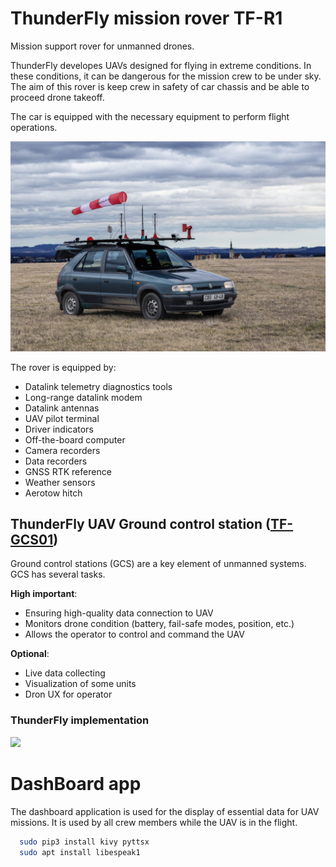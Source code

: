 # ThunderFly mission rover TF-R1
Mission support rover for unmanned drones. 

ThunderFly developes UAVs designed for flying in extreme conditions. In these conditions, it can be dangerous for the mission crew to be under sky. The aim of this rover is keep crew in safety of car chassis and be able to proceed drone takeoff.

The car is equipped with the necessary equipment to perform flight operations. 

![TF-R1 in the field](/doc/TF-R1.jpg)

The rover is equipped by:
  * Datalink telemetry diagnostics tools
  * Long-range datalink modem
  * Datalink antennas
  * UAV pilot terminal
  * Driver indicators
  * Off-the-board computer
  * Camera recorders
  * Data recorders
  * GNSS RTK reference
  * Weather sensors
  * Aerotow hitch


## ThunderFly UAV Ground control station ([TF-GCS01](https://github.com/ThunderFly-aerospace/TF-GCS01))
Ground control stations (GCS) are a key element of unmanned systems. GCS has several tasks. 

**High important**:
 * Ensuring high-quality data connection to UAV
 * Monitors drone condition (battery, fail-safe modes, position, etc.)
 * Allows the operator to control and command the UAV

**Optional**:
 * Live data collecting
 * Visualization of some units
 * Dron UX for operator



### ThunderFly implementation
[![](https://mermaid.ink/img/eyJjb2RlIjoiZ3JhcGggVERcbiAgICBBW1R1cnJpcyBNT1hdIC0tPiBCKENQVSlcbiAgICBBIC0tPiBNUChNT1ggUG9FKVxuICAgIEEgLS0-IE1BKE1PWCBBIC1jcHUpXG4gICAgQSAtLT4gTUcoTU9YIEcgLSBtUENJZSB3aWZpKVxuICAgIEEgLS0-IE1GKE1PWCBGIC0gVVNCKVxuICAgIEEgLS0-IE1DKE1PWCBDIC0gU3dpdGNoKVxuXG4gICAgTUEgLS0-IFAoUG93ZXIgc291cmNlKVxuICAgIFAgLS0-IElOVig4LTE2ViAtPiAxMlYgcG93ZXIgc3VwcGx5KVxuICAgIElOViAtLT4gUEIoUEIgYmF0dGVyeSwgY2hhcmdpbmcgZnJvbSBDQVIgc29ja2V0KVxuICAgIE1BIC0tPiB8VVNCfCBEKERhdGEgc3RvcmFnZSlcbiAgICBEIC0tPiBMWEMoTFhDIGNvbnRhaW5lcnMpXG4gICAgRCAtLT4gREFUQShVc2VyIGRhdGEgc3RvcmFnZSlcblxuICAgIE1HIC0tPiBXSUZJXG5cbiAgICBNRiAtLT4gfFVTQnwgREwoRGF0YSBsaW5rIHRvIFVBVilcbiAgICBNRiAtLT4gfFVTQnwgT0JJKE90aGVyIG9uLWJvYXJkIGluc3RydW1lbnRzKVxuXG4gICAgTUMgLS0-IHxFVEh8IE9QKE9wZXJhdG9yIGxhcHRvcClcbiAgICBNQyAtLT4gfEVUSHwgT1QoT3BlcmF0b3IgdGVybWluYWwpXG4gICAgTUMgLS0-IHxFVEh8IElOVChJbnRlcm5ldCBzb3VyY2UgLSBPbW5pYSB3aXRoIExURSBtb2RlbSkiLCJtZXJtYWlkIjp7fSwidXBkYXRlRWRpdG9yIjpmYWxzZX0)](https://mermaid-js.github.io/mermaid-live-editor/#/edit/eyJjb2RlIjoiZ3JhcGggVERcbiAgICBBW1R1cnJpcyBNT1hdIC0tPiBCKENQVSlcbiAgICBBIC0tPiBNUChNT1ggUG9FKVxuICAgIEEgLS0-IE1BKE1PWCBBIC1jcHUpXG4gICAgQSAtLT4gTUcoTU9YIEcgLSBtUENJZSB3aWZpKVxuICAgIEEgLS0-IE1GKE1PWCBGIC0gVVNCKVxuICAgIEEgLS0-IE1DKE1PWCBDIC0gU3dpdGNoKVxuXG4gICAgTUEgLS0-IFAoUG93ZXIgc291cmNlKVxuICAgIFAgLS0-IElOVig4LTE2ViAtPiAxMlYgcG93ZXIgc3VwcGx5KVxuICAgIElOViAtLT4gUEIoUEIgYmF0dGVyeSwgY2hhcmdpbmcgZnJvbSBDQVIgc29ja2V0KVxuICAgIE1BIC0tPiB8VVNCfCBEKERhdGEgc3RvcmFnZSlcbiAgICBEIC0tPiBMWEMoTFhDIGNvbnRhaW5lcnMpXG4gICAgRCAtLT4gREFUQShVc2VyIGRhdGEgc3RvcmFnZSlcblxuICAgIE1HIC0tPiBXSUZJXG5cbiAgICBNRiAtLT4gfFVTQnwgREwoRGF0YSBsaW5rIHRvIFVBVilcbiAgICBNRiAtLT4gfFVTQnwgT0JJKE90aGVyIG9uLWJvYXJkIGluc3RydW1lbnRzKVxuXG4gICAgTUMgLS0-IHxFVEh8IE9QKE9wZXJhdG9yIGxhcHRvcClcbiAgICBNQyAtLT4gfEVUSHwgT1QoT3BlcmF0b3IgdGVybWluYWwpXG4gICAgTUMgLS0-IHxFVEh8IElOVChJbnRlcm5ldCBzb3VyY2UgLSBPbW5pYSB3aXRoIExURSBtb2RlbSkiLCJtZXJtYWlkIjp7fSwidXBkYXRlRWRpdG9yIjpmYWxzZX0)

# DashBoard app

The dashboard application is used for the display of essential data for UAV missions.  It is used by all crew members while the UAV is in the flight. 
```bash
  sudo pip3 install kivy pyttsx
  sudo apt install libespeak1
```

